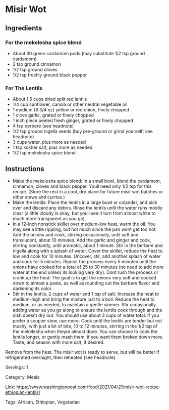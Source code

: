 # Misir Wot

## Ingredients

### For the mekelesha spice blend

- About 30 green cardamom pods (may substitute 1/2 tsp ground cardamom)
- 2 tsp ground cinnamon
- 1/2 tsp ground cloves
- 1/2 tsp freshly ground black pepper

### For The Lentils

- About 1.5 cups dried split red lentils
- 1/4 cup sunflower, canola or other neutral vegetable oil
- 1 medium (8 3/4 oz) yellow or red onion, finely chopped
- 1 clove garlic, grated or finely chopped
- 1 inch piece peeled fresh ginger, grated or finely chopped
- 4 tsp berbere (see headnote)
- 1/2 tsp ground nigella seeds (buy pre-ground or grind yourself; see headnote)
- 3 cups water, plus more as needed
- 1 tsp kosher salt, plus more as needed
- 1/2 tsp mekelesha spice blend

## Instructions

- Make the mekelesha spice blend: In a small bowl, blend the cardamom, cinnamon, cloves and black pepper. Youll need only 1/2 tsp for this recipe. (Store the rest in a cool, dry place for future misir wot batches or other stews and curries.)
- Make the lentils: Place the lentils in a large bowl or colander, and pick over and discard any debris. Rinse the lentils until the water runs mostly clear (a little cloudy is okay, but youll see it turn from almost white to much more transparent as you go).
- In a 12-inch nonstick skillet over medium-low heat, warm the oil. You may see a little rippling, but not much since the pan wont get too hot. Add the onions and cook, stirring occasionally, until soft and translucent, about 10 minutes. Add the garlic and ginger and cook, stirring constantly, until aromatic, about 1 minute. Stir in the berbere and nigella along with a splash of water. Cover the skillet, reduce the heat to low and cook for 10 minutes. Uncover, stir, add another splash of water and cook for 5 minutes. Repeat the process every 5 minutes until the onions have cooked for a total of 25 to 30 minutes (no need to add more water at the end unless its looking very dry). Dont rush the process or crank up the heat: The goal is to get the onions very soft and cooked down to almost a paste, as well as rounding out the berbere flavor and darkening its color.
- Stir in the lentils, 2 cups of water and 1 tsp of salt. Increase the heat to medium-high and bring the mixture just to a boil. Reduce the heat to medium, or as needed, to maintain a gentle simmer. Stir occasionally, adding water as you go along to ensure the lentils cook through and the dish doesnt dry out. You should use about 3 cups of water total. If you prefer a soupier stew, use more. Cook until the lentils are tender but not mushy, with just a bit of bite, 10 to 12 minutes, stirring in the 1/2 tsp of the mekelesha when theyre almost done. You can choose to cook the lentils longer, or gently mash them, if you want them broken down more. Taste, and season with more salt, if desired.

Remove from the heat. The misir wot is ready to serve, but will be better if refrigerated overnight, then reheated (see headnote).

Servings: 1

Category: Meals

Link: https://www.washingtonpost.com/food/2021/04/21/misir-wot-recipe-ethiopian-lentils/

Tags: African, Ethiopian, Vegetarian


